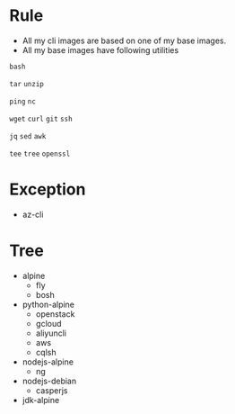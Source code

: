 # Rule

* All my cli images are based on one of my base images.
* All my base images have following utilities

`bash`

`tar` `unzip`

`ping` `nc`

`wget` `curl` `git` `ssh`

`jq` `sed` `awk` 

`tee` `tree` `openssl`

# Exception

* az-cli

# Tree

* alpine
  * fly
  * bosh
* python-alpine
  * openstack
  * gcloud
  * aliyuncli
  * aws
  * cqlsh
* nodejs-alpine
  * ng
* nodejs-debian
  * casperjs
* jdk-alpine
